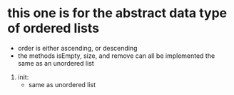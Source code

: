 # this one is for the abstract data type of ordered lists

- order is either ascending, or descending
- the methods isEmpty, size, and remove can all be implemented the same as an unordered list

1. init:
    - same as unordered list
